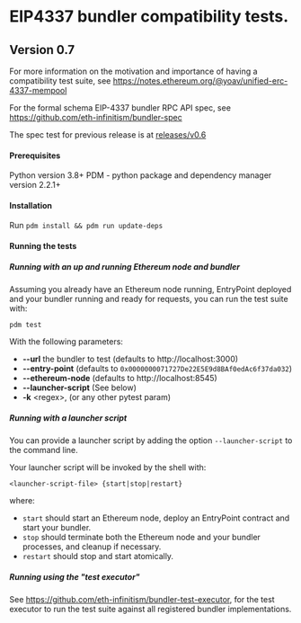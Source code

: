 
# EIP4337 bundler compatibility tests.

## Version 0.7

For more information on the motivation and importance of having a compatibility test suite, see https://notes.ethereum.org/@yoav/unified-erc-4337-mempool

For the formal schema EIP-4337 bundler RPC API spec, see https://github.com/eth-infinitism/bundler-spec

The spec test for previous release is at [releases/v0.6](https://github.com/eth-infinitism/bundler-spec-tests/tree/releases/v0.6)

#### Prerequisites 

Python version 3.8+
PDM - python package and dependency manager version 2.2.1+

#### Installation
Run `pdm install && pdm run update-deps`

#### Running the tests

##### Running with an up and running Ethereum node and bundler
Assuming you already have an Ethereum node running, EntryPoint deployed and your bundler running and ready for requests, you can run the test suite with:
```shell script
pdm test
```
With the following parameters:

  * **--url** the bundler to test (defaults to http://localhost:3000)
  * **--entry-point** (defaults to `0x0000000071727De22E5E9d8BAf0edAc6f37da032`)
  * **--ethereum-node** (defaults to http://localhost:8545)
  * **--launcher-script** (See below)
  * **-k** &lt;regex>, (or any other pytest param)

##### Running with a launcher script
You can provide a launcher script by adding the option `--launcher-script` to the command line.

Your launcher script will be invoked by the shell with:
```shell script
<launcher-script-file> {start|stop|restart}
```  
where:
- `start` should start an Ethereum node, deploy an EntryPoint contract and start your bundler.
- `stop` should terminate both the Ethereum node and your bundler processes, and cleanup if necessary.
- `restart` should stop and start atomically.  


##### Running using the "test executor"

See https://github.com/eth-infinitism/bundler-test-executor, for the test executor to run the test suite against all registered bundler implementations.
